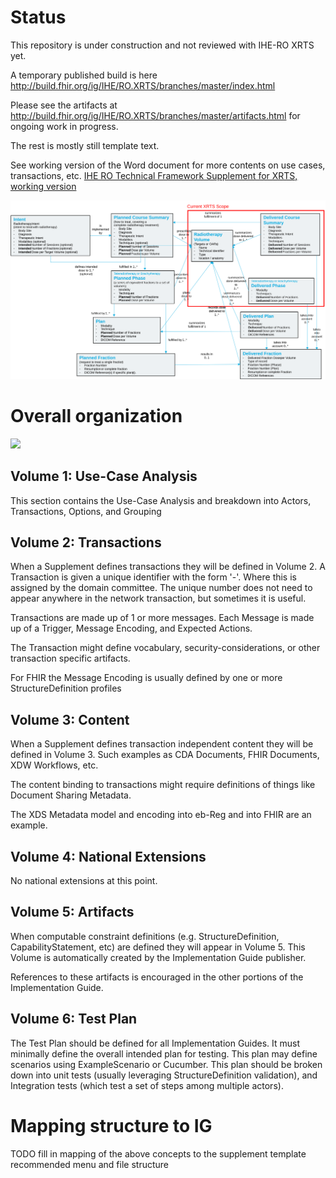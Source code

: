 # Status
This repository is under construction and not reviewed with IHE-RO XRTS yet.

A temporary published build is here http://build.fhir.org/ig/IHE/RO.XRTS/branches/master/index.html

Please see the artifacts at http://build.fhir.org/ig/IHE/RO.XRTS/branches/master/artifacts.html for ongoing work in progress.

The rest is mostly still template text. 

See working version of the Word document for more contents on use cases, transactions, etc. 
[IHE RO Technical Framework Supplement for XRTS, working version](https://www.dropbox.com/sh/vfndrz3nasdajb8/AACEtz2zGLgJ4HzFly_Rsc6Ya?dl=0)

![](input/images/XRTSScope.svg)

# Overall organization
![](https://github.com/IHE/supplement-template/wiki/SupplementOrganization.svg)

## Volume 1: Use-Case Analysis
This section contains the Use-Case Analysis and breakdown into Actors, Transactions, Options, and Grouping 

## Volume 2: Transactions
When a Supplement defines transactions they will be defined in Volume 2. A Transaction is given a unique identifier with the form <domain>'-'<number>. Where this is assigned by the domain committee. The unique number does not need to appear anywhere in the network transaction, but sometimes it is useful.

Transactions are made up of 1 or more messages. Each Message is made up of a Trigger, Message Encoding, and Expected Actions. 

The Transaction might define vocabulary, security-considerations, or other transaction specific artifacts.

For FHIR the Message Encoding is usually defined by one or more StructureDefinition profiles

## Volume 3: Content
When a Supplement defines transaction independent content they will be defined in Volume 3. Such examples as CDA Documents, FHIR Documents, XDW Workflows, etc.

The content binding to transactions might require definitions of things like Document Sharing Metadata.

The XDS Metadata model and encoding into eb-Reg and into FHIR are an example.

## Volume 4: National Extensions
No national extensions at this point.

## Volume 5: Artifacts
When computable constraint definitions (e.g. StructureDefinition, CapabilityStatement, etc) are defined they will appear in Volume 5. This Volume is automatically created by the Implementation Guide publisher.

References to these artifacts is encouraged in the other portions of the Implementation Guide.

## Volume 6: Test Plan
The Test Plan should be defined for all Implementation Guides. It must minimally define the overall intended plan for testing. This plan may define scenarios using ExampleScenario or Cucumber. This plan should be broken down into unit tests (usually leveraging StructureDefinition validation), and Integration tests (which test a set of steps among multiple actors). 

# Mapping structure to IG

TODO fill in mapping of the above concepts to the supplement template recommended menu and file structure


